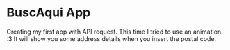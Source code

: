 # BuscAqui App

Creating my first app with API request.
This time I tried to use an animation. :3
It will show you some address details when you insert the postal code.

